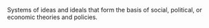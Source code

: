 Systems of ideas and ideals that form the basis of social, political, or economic theories and policies.
